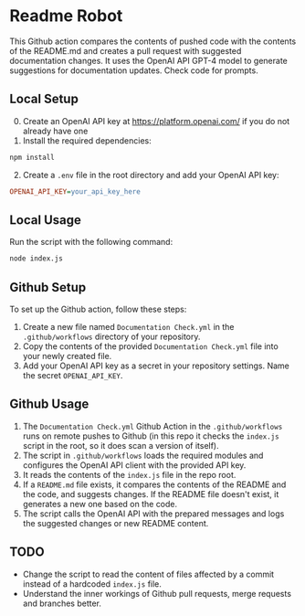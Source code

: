 # Readme Robot

This Github action compares the contents of pushed code with the contents of the README.md and creates a pull request with suggested documentation changes. It uses the OpenAI API GPT-4 model to generate suggestions for documentation updates. Check code for prompts.

## Local Setup 
0. Create an OpenAI API key at https://platform.openai.com/ if you do not already have one
1. Install the required dependencies:

```bash
npm install
```

2. Create a `.env` file in the root directory and add your OpenAI API key:

```ini
OPENAI_API_KEY=your_api_key_here
```

## Local Usage

Run the script with the following command:

```bash
node index.js
```

## Github Setup

To set up the Github action, follow these steps:

1. Create a new file named `Documentation Check.yml` in the `.github/workflows` directory of your repository.
2. Copy the contents of the provided `Documentation Check.yml` file into your newly created file.
3. Add your OpenAI API key as a secret in your repository settings. Name the secret `OPENAI_API_KEY`.

## Github Usage

1. The `Documentation Check.yml` Github Action in the `.github/workflows` runs on remote pushes to Github (in this repo it checks the `index.js` script in the root, so it does scan a version of itself).
2. The script in `.github/workflows` loads the required modules and configures the OpenAI API client with the provided API key.
3. It reads the contents of the `index.js` file in the repo root.
4. If a `README.md` file exists, it compares the contents of the README and the code, and suggests changes. If the README file doesn't exist, it generates a new one based on the code.
5. The script calls the OpenAI API with the prepared messages and logs the suggested changes or new README content.

## TODO

- Change the script to read the content of files affected by a commit instead of a hardcoded `index.js` file.
- Understand the inner workings of Github pull requests, merge requests and branches better.